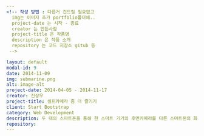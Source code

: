 ```yaml
---
<!-- 작성 방법 : 다른거 건드릴 필요없고
  img는 이미지 추가 portfolio폴더에..
  project-date 는 시작 - 종료
  creator 는 만든사람
  project-title 은 작품명
  description 은 작품 소개
  repository 는 코드 저장소 gitub 등
 -->

layout: default
modal-id: 9
date: 2014-11-09
img: submarine.png
alt: image-alt
project-date: 2014-04-05 - 2014-11-17
creator: 진상우
project-title: 셀프카메라 좀 더 즐기기
client: Start Bootstrap
category: Web Development
description: 두 대의 스마트폰을 통해 한 스마트 기기의 후면카메라를 다른 스마트폰의 화면에 띄어줌으로서 화질이 좋은 후면 카메라를 사용하는 어플리케이션
repository:
---
```

